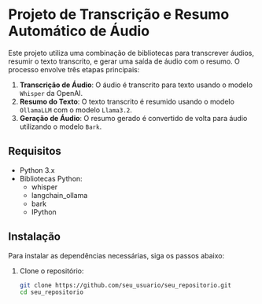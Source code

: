 # Projeto de Transcrição e Resumo Automático de Áudio

Este projeto utiliza uma combinação de bibliotecas para transcrever áudios, resumir o texto transcrito, e gerar uma saída de áudio com o resumo. O processo envolve três etapas principais:

1. **Transcrição de Áudio**: O áudio é transcrito para texto usando o modelo `Whisper` da OpenAI.
2. **Resumo do Texto**: O texto transcrito é resumido usando o modelo `OllamaLLM` com o modelo `Llama3.2`.
3. **Geração de Áudio**: O resumo gerado é convertido de volta para áudio utilizando o modelo `Bark`.

## Requisitos

- Python 3.x
- Bibliotecas Python:
  - whisper
  - langchain_ollama
  - bark
  - IPython

## Instalação

Para instalar as dependências necessárias, siga os passos abaixo:

1. Clone o repositório:
   ```bash
   git clone https://github.com/seu_usuario/seu_repositorio.git
   cd seu_repositorio

